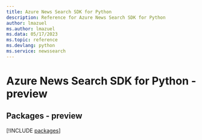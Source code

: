 ```yaml
---
title: Azure News Search SDK for Python
description: Reference for Azure News Search SDK for Python
author: lmazuel
ms.author: lmazuel
ms.data: 05/17/2023
ms.topic: reference
ms.devlang: python
ms.service: newssearch
---
```

# Azure News Search SDK for Python - preview
## Packages - preview
[!INCLUDE [packages](news-search-index.md)]